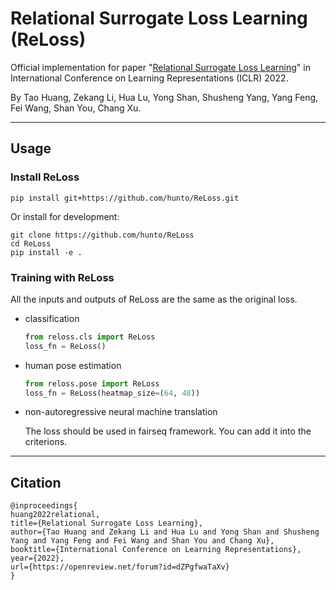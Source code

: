 # Relational Surrogate Loss Learning (ReLoss)
Official implementation for paper "[Relational Surrogate Loss Learning](https://openreview.net/forum?id=dZPgfwaTaXv)" in International Conference on Learning Representations (ICLR) 2022. 

By Tao Huang, Zekang Li, Hua Lu, Yong Shan, Shusheng Yang, Yang Feng, Fei Wang, Shan You, Chang Xu.

---
## Usage
### Install ReLoss
```shell
pip install git+https://github.com/hunto/ReLoss.git
```
Or install for development:
```shell
git clone https://github.com/hunto/ReLoss
cd ReLoss
pip install -e .
```

### Training with ReLoss
All the inputs and outputs of ReLoss are the same as the original loss.
* classification
    ```python
    from reloss.cls import ReLoss
    loss_fn = ReLoss()
    ```
* human pose estimation
    ```python
    from reloss.pose import ReLoss
    loss_fn = ReLoss(heatmap_size=(64, 48))
    ```
* non-autoregressive neural machine translation

    The loss should be used in fairseq framework. You can add it into the criterions.

---

## Citation
```
@inproceedings{
huang2022relational,
title={Relational Surrogate Loss Learning},
author={Tao Huang and Zekang Li and Hua Lu and Yong Shan and Shusheng Yang and Yang Feng and Fei Wang and Shan You and Chang Xu},
booktitle={International Conference on Learning Representations},
year={2022},
url={https://openreview.net/forum?id=dZPgfwaTaXv}
}
```
